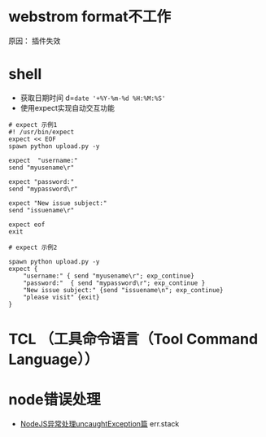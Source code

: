 # webstrom format不工作
 原因： 插件失效

# shell
* 获取日期时间 d=`date '+%Y-%m-%d %H:%M:%S'`
* 使用expect实现自动交互功能
```
# expect 示例1
#! /usr/bin/expect
expect << EOF
spawn python upload.py -y

expect  "username:"
send "myusename\r"

expect "password:"
send "mypassword\r"

expect "New issue subject:"
send "issuename\r"

expect eof
exit
```

```
# expect 示例2

spawn python upload.py -y
expect {
    "username:" { send "myusename\r"; exp_continue}
    "password:"  { send "mypassword\r"; exp_continue }
    "New issue subject:" {send "issuename\n"; exp_continue}
    "please visit" {exit}
}
```


# TCL （工具命令语言（Tool Command Language））

# node错误处理
* [NodeJS异常处理uncaughtException篇](http://www.ituring.com.cn/article/199320)
err.stack

